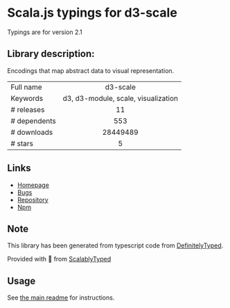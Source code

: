 
# Scala.js typings for d3-scale

Typings are for version 2.1

## Library description:
Encodings that map abstract data to visual representation.

|                    |                 |
| ------------------ | :-------------: |
| Full name          | d3-scale |
| Keywords           | d3, d3-module, scale, visualization |
| # releases         | 11 |
| # dependents       | 553 |
| # downloads        | 28449489 |
| # stars            | 5 |

## Links
- [Homepage](https://d3js.org/d3-scale/)
- [Bugs](https://github.com/d3/d3-scale/issues)
- [Repository](https://github.com/d3/d3-scale)
- [Npm](https://www.npmjs.com/package/d3-scale)
    


## Note
This library has been generated from typescript code from [DefinitelyTyped](https://definitelytyped.org).

Provided with :purple_heart: from [ScalablyTyped](https://github.com/oyvindberg/ScalablyTyped)

## Usage
See [the main readme](../../readme.md) for instructions.


